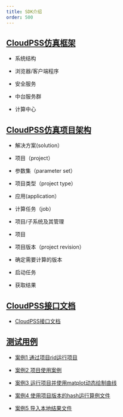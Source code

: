 ```yaml
---
title: SDK介绍
order: 500
---
```


## [CloudPSS仿真框架](./framwork/pic/index.md)

 *  系统结构
  
 *  浏览器/客户端程序
  
 *  安全服务
  
 *  中台服务群
  
 *  计算中心

## [CloudPSS仿真项目架构](./framwork/simulation_project_framwork/index.md)

* 解决方案(solution）

* 项目（project）

* 参数集（parameter set）

* 项目类型（project type）

* 应用(application）

* 计算任务（job）

* 项目/子系统及其管理

* 项目

* 项目版本（project revision）

* 确定需要计算的版本

* 启动任务

* 获取结果


## [CloudPSS接口文档](./interface/index.md)

* [CloudPSS接口文档](./interface/cloudpss/index.md)

## [测试用例](./testdemos/index.md)

* [案例1 通过项目rid运行项目](./testdemo/demo1/index.md)

* [案例2 项目使用案例](./testdemo/demo2/index.md)

* [案例3 运行项目并使用matplot动态绘制曲线](./testdemo/demo3/index.md)

* [案例4 使用项目版本的hash运行算例文件](./testdemo/demo4/index.md)

* [案例5 导入本地结果文件](./testdemo/demo5/index.md)
    
	
